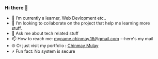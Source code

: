 ### Hi there 👋
- 🌱 I’m currently a learner, Web Devlopment etc..
- 👯 I’m looking to collaborate on the project that help me learning more stuff.
- 💬 Ask me about tech related stuff
- 📫 How to reach me: myname.chinmay.18@gmail.com --here's my mail
- 🌐 Or just visit my portfolio : [Chinmay Mulay](chinmay-mulay.netlify.app)
- ⚡ Fun fact: No system is secure 

